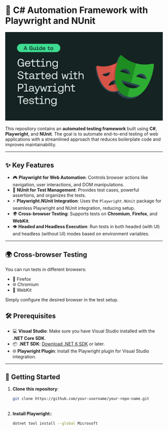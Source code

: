 # 🚀 C# Automation Framework with Playwright and NUnit

<p align="center">
  <img src="https://github.com/dami77del/automationC-/blob/develop/PlaywrightDemo/assets/test-automation.png" alt="Test Automation" width="600">
</p>

This repository contains an **automated testing framework** built using **C#**, **Playwright**, and **NUnit**. The goal is to automate end-to-end testing of web applications with a streamlined approach that reduces boilerplate code and improves maintainability.

---

## ✨ Key Features

- 🎮 **Playwright for Web Automation**: Controls browser actions like navigation, user interactions, and DOM manipulations.
- 🧪 **NUnit for Test Management**: Provides test cases, powerful assertions, and organizes the tests.
- ⚡ **Playwright.NUnit Integration**: Uses the `Playwright.NUnit` package for seamless Playwright and NUnit integration, reducing setup.
- 🌍 **Cross-browser Testing**: Supports tests on **Chromium**, **Firefox**, and **WebKit**.
- 👁️ **Headed and Headless Execution**: Run tests in both headed (with UI) and headless (without UI) modes based on environment variables.

---
## 🌍 Cross-browser Testing
You can run tests in different browsers:

- 🦊 Firefox
- 🌐 Chromium
-  🦁 WebKit

Simply configure the desired browser in the test setup.

## 🛠️ Prerequisites

- 💻 **Visual Studio**: Make sure you have Visual Studio installed with the **.NET Core SDK**.
- 📦 **.NET SDK**: [Download .NET 6 SDK](https://dotnet.microsoft.com/download/dotnet/6.0) or later.
- 🌐 **Playwright Plugin**: Install the Playwright plugin for Visual Studio integration.

---

## 🚀 Getting Started

1. **Clone this repository**:
   ```bash
   git clone https://github.com/your-username/your-repo-name.git
 
2. **Install Playwright:**:
   ```bash
   dotnet tool install --global Microsoft






